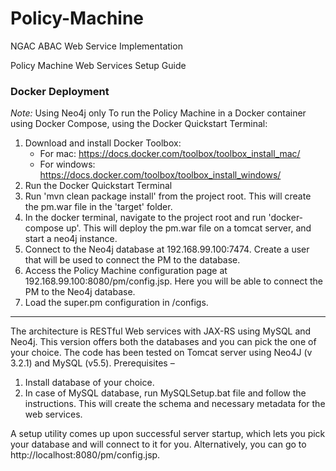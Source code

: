 # Policy-Machine
NGAC ABAC Web Service Implementation

Policy Machine Web Services
Setup Guide

### Docker Deployment
*Note:* Using Neo4j only
To run the Policy Machine in a Docker container using Docker Compose, using the Docker Quickstart Terminal:
1. Download and install Docker Toolbox:
    - For mac: https://docs.docker.com/toolbox/toolbox_install_mac/
    - For windows: https://docs.docker.com/toolbox/toolbox_install_windows/
2. Run the Docker Quickstart Terminal
3. Run 'mvn clean package install' from the project root.  This will create the pm.war file in the 'target' folder.
4. In the docker terminal, navigate to the project root and run 'docker-compose up'.  This will deploy the pm.war file on a tomcat server, and start a neo4j instance.
5. Connect to the Neo4j database at 192.168.99.100:7474. Create a user that will be used to connect the PM to the database.
6. Access the Policy Machine configuration page at 192.168.99.100:8080/pm/config.jsp. Here you will be able to connect the PM to the Neo4j database.
7. Load the super.pm configuration in /configs.

---

The architecture is RESTful Web services with JAX-RS using MySQL and Neo4j. This version offers both the databases and you can pick the one of your choice. The code has been tested on Tomcat server using Neo4J (v 3.2.1) and MySQL (v5.5). 
Prerequisites – 
1.	Install database of your choice. 
2.	In case of MySQL database, run MySQLSetup.bat file and follow the instructions. This will create the schema and necessary metadata for the web services. 

A setup utility comes up upon successful server startup, which lets you pick your database and will connect to it for you. Alternatively, you can go to http://localhost:8080/pm/config.jsp.

